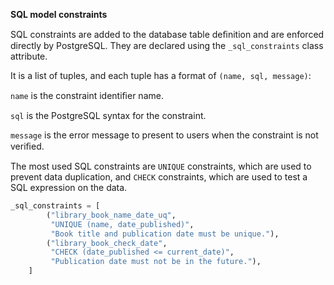 **SQL model constraints**

SQL constraints are added to the database table
deﬁnition and are enforced directly by PostgreSQL. They
are declared using the `_sql_constraints` class attribute.

It is a list of tuples, and each tuple has a format of
`(name, sql, message)`:

`name` is the constraint identiﬁer name.

`sql` is the PostgreSQL syntax for the constraint.

`message` is the error message to present to users
when the constraint is not veriﬁed.

The most used SQL constraints are `UNIQUE` constraints,
which are used to prevent data duplication, and `CHECK`
constraints, which are used to test a SQL expression on
the data.

```python
_sql_constraints = [
        ("library_book_name_date_uq",
         "UNIQUE (name, date_published)",
         "Book title and publication date must be unique."),
        ("library_book_check_date",
         "CHECK (date_published <= current_date)",
         "Publication date must not be in the future."),
    ]
```